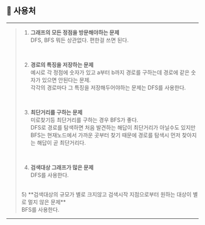 ## 📌 사용처

---
> 1) **그래프의 모든 정점을 방문해야하는 문제** <br>
> DFS, BFS 뭐든 상관없다. 편한걸 쓰면 된다. <br>
> <br>
> 
> 2) **경로의 특징을 저장하는 문제** <br>
> 예시로 각 정점에 숫자가 있고 a부터 b까지 경로를 구하는데 경로에 같은 숫자가 있으면 안된다는 문제. <br> 
> 각각의 경로마다 그 특징을 저장해두어야하는 문제는 DFS를 사용한다. <br>
> <br>
> 
> 3) **최단거리를 구하는 문제** <br>
> 미로찾기등 최단거리를 구하는 경우 BFS가 좋다. <br>
> DFS로 경로를 탐색하면 처음 발견하는 해답이 최단거리가 아닐수도 있지만 <br>
> BFS는 현재노드에서 가까운 곳부터 찾기 때문에 경로를 탐색시 먼저 찾아지는 해답이 곧 최단거리다. <br>
> <br>
> 
> 4) **검색대상 그래프가 많은 문제** <br>
> DFS를 사용한다. <br>
> <br>
> 5) **검색대상의 규모가 별로 크지않고 검색시작 지점으로부터 원하는 대상이 별로 멀지 않은 문제** <br>
> BFS를 사용한다.

---
